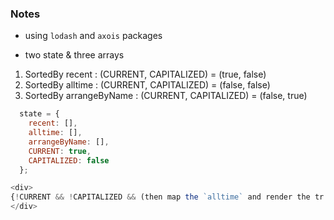 ### Notes

* using `lodash` and `axois` packages

* two state & three arrays
1. SortedBy recent : (CURRENT, CAPITALIZED) = (true, false)
2. SortedBy alltime : (CURRENT, CAPITALIZED) = (false, false)
3. SortedBy arrangeByName : (CURRENT, CAPITALIZED) = (false, true)

```js
  state = {
    recent: [],
    alltime: [],
    arrangeByName: [],
    CURRENT: true,
    CAPITALIZED: false
  };
```
```js
<div>
{!CURRENT && !CAPITALIZED && (then map the `alltime` and render the tr.td.td.td.td) }
</div>
```
